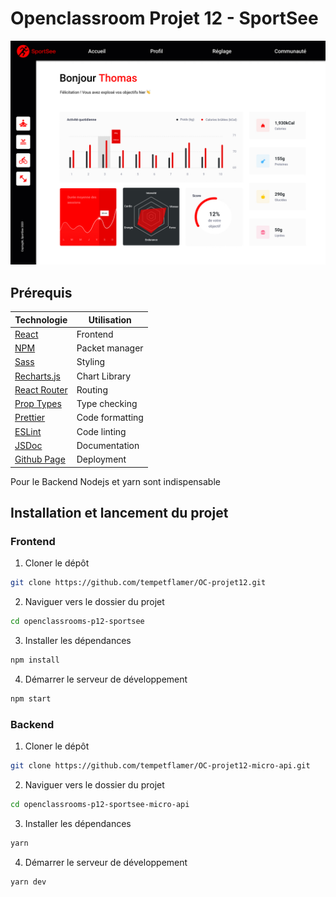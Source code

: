# Openclassroom Projet 12 - SportSee

![maquette](https://github.com/tempetflamer/Assets/blob/main/oc/oc12/maquette.jpg?raw=true)

## Prérequis

| Technologie                                                | Utilisation     |
| ---------------------------------------------------------- | --------------- |
| [React](https://reactjs.org/)                              | Frontend        |
| [NPM](https://www.npmjs.com/)                              | Packet manager  |
| [Sass](https://sass-lang.com/)                             | Styling         |
| [Recharts.js](https://recharts.org/en-US/)                 | Chart Library   |
| [React Router](https://reactrouter.com/)                   | Routing         |
| [Prop Types](https://www.npmjs.com/package/prop-types)     | Type checking   |
| [Prettier](https://prettier.io/)                           | Code formatting |
| [ESLint](https://eslint.org/)                              | Code linting    |
| [JSDoc](https://jsdoc.app/)                                | Documentation   |
| [Github Page](https://tempetflamer.github.io/OC-projet12/) | Deployment      |

Pour le Backend Nodejs et yarn sont indispensable

## Installation et lancement du projet

### Frontend

1. Cloner le dépôt

```bash
git clone https://github.com/tempetflamer/OC-projet12.git
```

2. Naviguer vers le dossier du projet

```bash
cd openclassrooms-p12-sportsee
```

3. Installer les dépendances

```bash
npm install
```

4. Démarrer le serveur de développement

```bash
npm start
```

### Backend

1. Cloner le dépôt

```bash
git clone https://github.com/tempetflamer/OC-projet12-micro-api.git
```

2. Naviguer vers le dossier du projet

```bash
cd openclassrooms-p12-sportsee-micro-api
```

3. Installer les dépendances

```bash
yarn
```

4. Démarrer le serveur de développement

```bash
yarn dev
```

